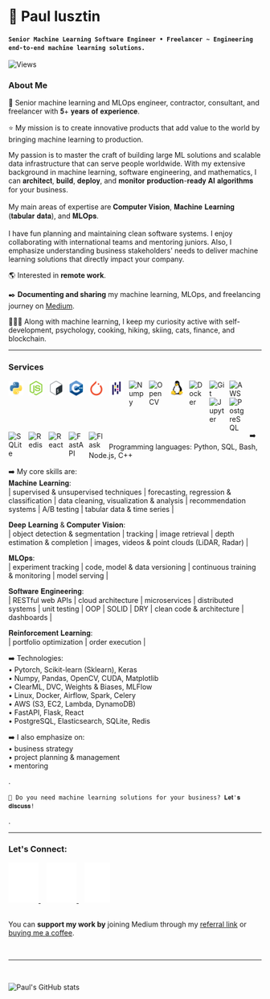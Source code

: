 # 🤖 Paul Iusztin

**`Senior Machine Learning Software Engineer • Freelancer ~ Engineering end-to-end machine learning solutions.`**
<br/>
<br/>
![Views](https://komarev.com/ghpvc/?username=IusztinPaul)


### About Me

💼 Senior machine learning and MLOps engineer, contractor, consultant, and freelancer with 𝟓+ 𝐲𝐞𝐚𝐫𝐬 𝐨𝐟 𝐞𝐱𝐩𝐞𝐫𝐢𝐞𝐧𝐜𝐞.

⭐ My mission is to create innovative products that add value to the world by bringing machine learning to production.

My passion is to master the craft of building large ML solutions and scalable data infrastructure that can serve people worldwide. With my extensive background in machine learning, software engineering, and mathematics, I can 𝐚𝐫𝐜𝐡𝐢𝐭𝐞𝐜𝐭, 𝐛𝐮𝐢𝐥𝐝, 𝐝𝐞𝐩𝐥𝐨𝐲, and 𝐦𝐨𝐧𝐢𝐭𝐨𝐫 𝐩𝐫𝐨𝐝𝐮𝐜𝐭𝐢𝐨𝐧-𝐫𝐞𝐚𝐝𝐲 𝐀𝐈 𝐚𝐥𝐠𝐨𝐫𝐢𝐭𝐡𝐦𝐬 for your business.
<br/><br/>
My main areas of expertise are 𝐂𝐨𝐦𝐩𝐮𝐭𝐞𝐫 𝐕𝐢𝐬𝐢𝐨𝐧, 𝐌𝐚𝐜𝐡𝐢𝐧𝐞 𝐋𝐞𝐚𝐫𝐧𝐢𝐧𝐠 (𝐭𝐚𝐛𝐮𝐥𝐚𝐫 𝐝𝐚𝐭𝐚), and 𝐌𝐋𝐎𝐩𝐬.
<br/><br/>
I have fun planning and maintaining clean software systems. I enjoy collaborating with international teams and mentoring juniors. Also, I emphasize understanding business stakeholders' needs to deliver machine learning solutions that directly impact your company.
<br/>

🌎 Interested in **remote work**.

✒️ **Documenting and sharing** my machine learning, MLOps, and freelancing journey on [Medium](https://pauliusztin.medium.com/).

🚴🏼‍♂️ Along with machine learning, I keep my curiosity active with self-development, psychology, cooking, hiking, skiing, cats, finance, and blockchain.

-----

### Services

<img align="left" alt="Python" width="30px" style="padding-right:10px;" src="https://github.com/devicons/devicon/blob/master/icons/python/python-original.svg" />
<img align="left" alt="JavaScript" width="30px" style="padding-right:10px;" src="https://github.com/devicons/devicon/blob/master/icons/nodejs/nodejs-original.svg" />
<img align="left" alt="Bash" width="30px" style="padding-right:10px;" src="https://github.com/devicons/devicon/blob/master/icons/bash/bash-original.svg" />
<img align="left" alt="C++" width="30px" style="padding-right:10px;" src="https://github.com/devicons/devicon/blob/master/icons/cplusplus/cplusplus-original.svg" />

<img align="left" alt="Pytorch" width="30px" style="padding-right:10px;" src="https://github.com/devicons/devicon/blob/master/icons/pytorch/pytorch-original.svg" />
<img align="left" alt="Pandas" width="30px" style="padding-right:10px;" src="https://github.com/devicons/devicon/blob/master/icons/pandas/pandas-original.svg" />
<img align="left" alt="Numpy" width="30px" style="padding-right:10px;" src="https://cdn.jsdelivr.net/gh/devicons/devicon/icons/numpy/numpy-original.svg" />
<img align="left" alt="OpenCV" width="30px" style="padding-right:10px;" src="https://cdn.jsdelivr.net/gh/devicons/devicon/icons/opencv/opencv-original.svg" />

<img align="left" alt="Linux" width="30px" style="padding-right:10px;" src="https://github.com/devicons/devicon/blob/master/icons/linux/linux-original.svg" />
<img align="left" alt="Docker" width="30px" style="padding-right:10px;" src="https://cdn.jsdelivr.net/gh/devicons/devicon/icons/docker/docker-original.svg" />
<img align="left" alt="Git" width="30px" style="padding-right:10px;" src="https://cdn.jsdelivr.net/gh/devicons/devicon/icons/git/git-original.svg" />
<img align="left" alt="AWS" width="30px" style="padding-right:10px;" src="https://cdn.jsdelivr.net/gh/devicons/devicon/icons/amazonwebservices/amazonwebservices-original.svg" />
<img align="left" alt="Jupyter" width="30px" style="padding-right:10px;" src="https://cdn.jsdelivr.net/gh/devicons/devicon/icons/jupyter/jupyter-original.svg" />

<img align="left" alt="PostgreSQL" width="30px" style="padding-right:10px;" src="https://cdn.jsdelivr.net/gh/devicons/devicon/icons/postgresql/postgresql-original.svg" />
<img align="left" alt="SQLite" width="30px" style="padding-right:10px;" src="https://cdn.jsdelivr.net/gh/devicons/devicon/icons/sqlite/sqlite-original.svg" />
<img align="left" alt="Redis" width="30px" style="padding-right:10px;" src="https://cdn.jsdelivr.net/gh/devicons/devicon/icons/redis/redis-original.svg" />

<img align="left" alt="React" width="30px" style="padding-right:10px;" src="https://cdn.jsdelivr.net/gh/devicons/devicon/icons/react/react-original.svg" />
<img align="left" alt="FastAPI" width="30px" style="padding-right:10px;" src="https://cdn.jsdelivr.net/gh/devicons/devicon/icons/fastapi/fastapi-original.svg" />
<img align="left" alt="Flask" width="30px" style="padding-right:10px;" src="https://cdn.jsdelivr.net/gh/devicons/devicon/icons/flask/flask-original.svg" />

<br/>
<br/>
<br/>
<br/>
<br/>

➡️ Programming languages:  Python, SQL, Bash, Node.js, C++

➡️ My core skills are: <br/>
𝐌𝐚𝐜𝐡𝐢𝐧𝐞 𝐋𝐞𝐚𝐫𝐧𝐢𝐧𝐠:<br/>
| supervised & unsupervised techniques | forecasting, regression & classification | data cleaning, visualization & analysis  | recommendation systems | A/B testing | tabular data & time series |<br/>

𝐃𝐞𝐞𝐩 𝐋𝐞𝐚𝐫𝐧𝐢𝐧𝐠 & 𝐂𝐨𝐦𝐩𝐮𝐭𝐞𝐫 𝐕𝐢𝐬𝐢𝐨𝐧:<br/>
| object detection & segmentation | tracking | image retrieval | depth estimation & completion | images, videos & point clouds (LiDAR, Radar) |<br/>

𝐌𝐋𝐎𝐩𝐬:<br/>
| experiment tracking | code, model & data versioning | continuous training & monitoring | model serving |<br/>

𝐒𝐨𝐟𝐭𝐰𝐚𝐫𝐞 𝐄𝐧𝐠𝐢𝐧𝐞𝐞𝐫𝐢𝐧𝐠:<br/>
| RESTful web APIs | cloud architecture | microservices | distributed systems | unit testing | OOP | SOLID | DRY | clean code & architecture | dashboards |<br/>

𝐑𝐞𝐢𝐧𝐟𝐨𝐫𝐜𝐞𝐦𝐞𝐧𝐭 𝐋𝐞𝐚𝐫𝐧𝐢𝐧𝐠:<br/>
| portfolio optimization | order execution |<br/>

➡️ Technologies: <br/>
• Pytorch, Scikit-learn (Sklearn), Keras <br/>
• Numpy, Pandas, OpenCV, CUDA, Matplotlib <br/>
• ClearML, DVC, Weights & Biases, MLFlow <br/>
• Linux, Docker, Airflow, Spark, Celery <br/>
• AWS (S3, EC2, Lambda, DynamoDB) <br/>
• FastAPI, Flask, React <br/>
• PostgreSQL, Elasticsearch, SQLite, Redis <br/>

➡️  I also emphasize on: <br/>
• business strategy <br/>
• project planning & management <br/>
• mentoring <br/>

.

`💬 Do you need machine learning solutions for your business? 𝐋𝐞𝐭'𝐬 𝐝𝐢𝐬𝐜𝐮𝐬𝐬!`

.

-----

### Let's Connect:

<a href="https://www.linkedin.com/in/pauliusztin">
    <picture>
      <source media="(prefers-color-scheme: dark)" srcset="./images/linkedin.svg">
      <source media="(prefers-color-scheme: light)" srcset="./images/linkedin_light.svg">
      <img alt="Shows a black logo in light color mode and a white one in dark color mode." src="./images/linkedin.svg">
    </picture>
</a>
&nbsp;&nbsp
<a href="https://pauliusztin.medium.com/subscribe">
    <picture>
      <source media="(prefers-color-scheme: dark)" srcset="./images/medium.svg">
      <source media="(prefers-color-scheme: light)" srcset="./images/medium.svg">
      <img alt="Shows a black logo in light color mode and a white one in dark color mode." src="./images/medium.svg">
    </picture>
</a>
&nbsp;&nbsp
<a href="mailto:p.b.iusztin@gmail.com?subject=[FromGitHub]%20ML Consultations">
    <picture>
      <source media="(prefers-color-scheme: dark)" srcset="./images/gmail.svg">
      <source media="(prefers-color-scheme: light)" srcset="./images/gmail_light.svg">
      <img alt="Shows a black logo in light color mode and a white one in dark color mode." src="./images/gmail.svg">
    </picture>
</a>

<br/>
<br/>

You can **support my work by** joining Medium through my [referral link](https://medium.com/membership/@pauliusztin) or [buying me a coffee](https://www.buymeacoffee.com/pauliusztin).

<br/>

-----

<br/>

![Paul's GitHub stats](https://github-readme-stats.vercel.app/api?username=iusztinpaul&show_icons=true&theme=gruvbox)
